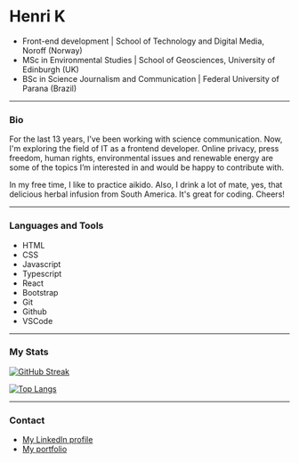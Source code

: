 # Henri K

- Front-end development | School of Technology and Digital Media, Noroff (Norway)
- MSc in Environmental Studies | School of Geosciences, University of Edinburgh (UK)
- BSc in Science Journalism and Communication | Federal University of Parana (Brazil)


---
### Bio
For the last 13 years, I’ve been working with science communication. Now, I'm exploring the field of IT as a frontend developer. Online privacy, press freedom, human rights, environmental issues and renewable energy are some of the topics I’m interested in and would be happy to contribute with.

In my free time, I like to practice aikido. Also, I drink a lot of mate, yes, that delicious herbal infusion from South America. It's great for coding. Cheers!

---

### Languages and Tools
- HTML
- CSS
- Javascript
- Typescript
- React
- Bootstrap
- Git
- Github
- VSCode

---
### My Stats
[![GitHub Streak](http://github-readme-streak-stats.herokuapp.com?user=NehGuk&theme=dark&date_format=j%20M%5B%20Y%5D)](https://git.io/streak-stats)


[![Top Langs](https://github-readme-stats.vercel.app/api/top-langs/?username=NehGuk&layout=compact&theme=vision-friendly-dark)](https://github.com/anuraghazra/github-readme-stats)

---
### Contact
- [My LinkedIn profile](https://no.linkedin.com/in/henri-kugler-78218422b?trk=people-guest_people_search-card)
- [My portfolio](https://www.nehguk.dev)
